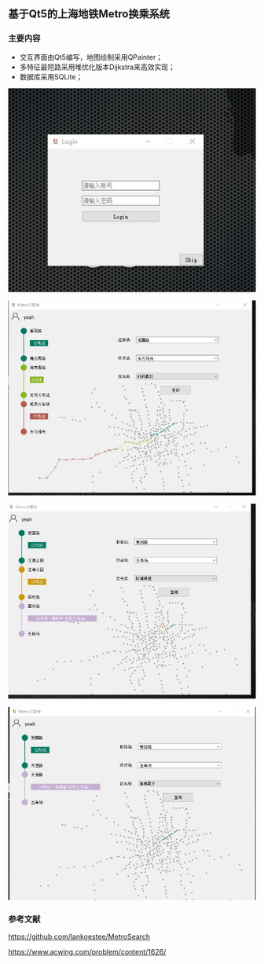 ## 基于Qt5的上海地铁Metro换乘系统



### 主要内容

- 交互界面由Qt5编写，地图绘制采用QPainter；
- 多特征最短路采用堆优化版本Dijkstra来高效实现；
-  数据库采用SQLite；





![1](./assert/1.jpg)

![2](./assert/2.jpg)

![3](./assert/3.jpg)

![4](./assert/4.jpg)





### 参考文献

https://github.com/lankoestee/MetroSearch 

https://www.acwing.com/problem/content/1626/

